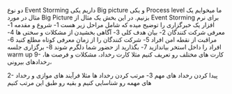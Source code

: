 دو نوع Event Storming داریم یکی Big picture  و یکی Process level
ما میخوایم یک مثال در مورد Big Picture بزنیم. 
در این بخش یک مثال از Event Storming برای نرم افزار یک خبرگزاری را توضیح میده
که شامل مراحل زیر هست
1- شروع و مقدمه
	1- معرفی شرکت کنندگان
	2- بیان هدف کلی
	3- آگاهی بخشیدن از مشکلات و سختی ها
	4- مراقبت از نقطه امن افراد
	5- شرکت کنندگان را از زمان معرفی کوتاه مطلع کنید
	6- افراد را داخل استخر بیاندازید
	7- بگذارید از حضور شما دلگرم شوند
	8- برگزاری جلسه warm up
	9- کارت های مختلف رو تعریف کنیم مثلا کارت رخداد، مشکلات و فرصت ها، رخدادهای بیرونی، 

2- پیدا کردن رخداد های مهم
3- مرتب کردن رخداد ها مثلا فرآیند های موازی و رخداد های مهمه رو شناسایی کنیم و بقیه رو طبق این مرتب کنیم 
